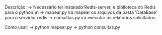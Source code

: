 Descrição:
-> Necessário ter instalado Redis-server, e biblioteca do Redis para o python.\n
-> mapear.py irá mapear os arquivos da pasta 'DataBase' para o servidor redis
-> consultas.py irá executar os relatórios solicitados

Como usar:
-> python mapear.py
-> python consultas.py
